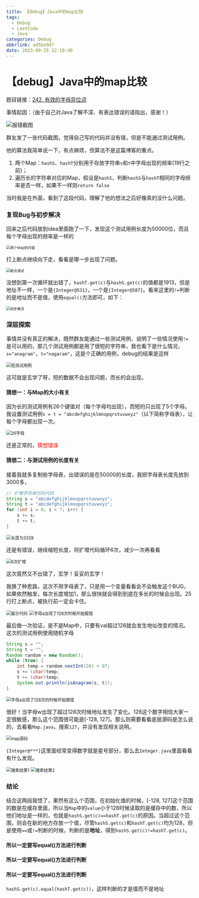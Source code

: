 ```yaml
---
title: 【debug】Java中的map比较
tags:
  - Debug
  - LeetCode
  - Java
categories: Debug
abbrlink: ad5be9d7
date: 2023-09-25 22:10:40
---
```


# 【debug】Java中的map比较

题目链接：[242. 有效的字母异位词](https://leetcode.cn/problems/valid-anagram/)

事情起因：（由于自己对Java了解不深、有表达错误的请指出，感谢！）

<img src="../images/java_map_debug.jpg" alt="报错截图" style="zoom:100%;" />



群友发了一张代码截图，觉得自己写的代码并没有错，但是不能通过测试用例。

他的算法我简单说一下，有点麻烦，但算法不是这篇博客的重点。

1.   两个Map：`hashS`、`hashT`分别用于存放字符串`s`和`t`中字母出现的频率(19行之前)；
2.   遍历长的字符串对应的Map，假设是`hashS`，判断`hashS`与`hashT`相同的字母频率是否一样，如果不一样则`return false`

当时我是在外面，看到了这段代码，理解了他的想法之后好像真的没什么问题。



### 复现Bug与初步解决

回来之后代码放到idea里面跑了一下，发现这个测试用例长度为50000位，而且每个字母出现的频率是一样的

<img src="../images/hashST.png" alt="两个Map的内容" style="zoom:67%;" />



打上断点继续向下走，看看是哪一步出现了问题。

<img src="../images/断点调试.png" alt="断点调试" style="zoom:67%;" />



没想到第一次循环就出错了，`hashT.get(c)`与`hashS.get(c)`的值都是1913，但是地址不一样，一个是`{Integer@531}`，一个是`{Integer@587}`。看来这里的`!=`判断的是地址而不是值，使用`equal()`方法即可，如下：

<img src="../images/初步解决.png" alt="初步解决" style="zoom:67%;" />



### 深层探索

事情并没有真正的解决，既然群友能通过一些测试用例，说明了一些情况使用`!=`是可以用的，那几个测试用例都是用了很短的字符串，我也看下是什么情况，`s="anagram"`，`t="nagaram"`，这是个正确的用例，debug的结果是这样

<img src="../images/短测试用例.png" alt="短测试用例" style="zoom:80%;" />



这可就是玄学了呀，短的数据不会出现问题，而长的会出现。

#### 猜想一：与Map的大小有关

因为长的测试用例有26个键值对（每个字母均出现），而短的只出现了5个字母。我设置测试用例`s = t = "abcdefghijklmnopqrstuvwxyz"`（以下简称字母表），让每个字母都出现一次。

<img src="../images/26字母.png" alt="26字母" style="zoom:80%;" />



还是正常的，<font color="#ff0000">猜想错误</font>

#### 猜想二：与测试用例的长度有关

接着我就多复制些字母表，出错误的是在50000的长度，我把字母表长度先放到3000多，

``` java
// 扩增字符串代码代码
String s = "abcdefghijklmnopqrstuvwxyz";
String t = "abcdefghijklmnopqrstuvwxyz";
for (int i = 0; i < 7; i++) {
    s += s;
    t += t;
}
```



<img src="../images/3000多长度.png" alt="长度为3328" style="zoom:80%;" />



还是有错误，继续缩短长度，将扩增代码循环6次，减少一次再看看

<img src="../images/6次扩增.png" alt="6次扩增" style="zoom:80%;" />



这次竟然又不出错了，玄学！妥妥的玄学！

我换了种思路，这次不用字母表了，只是用一个变量看看会不会触发这个BUG，如果依然触发，每次长度增加1，那么很快就会得到到底在多长的时候会出现。25行打上断点，被执行前一定会卡住。

<img src="../images/展示代码.png" alt="展示代码" style="zoom:80%;" />



<img src="../images/128卡住.png" alt="字母a出现了128次时候开始报错" style="zoom:80%;" />



最后做一次验证，是不是Map中，只要有val超过128就会发生地址改变的情况。这次的测试用例使用随机字母

``` java
String s = "";
String t = "";
Random random = new Random();
while (true) {
    int temp = random.nextInt(26) + 97;
    s += (char)temp;
    t += (char)temp;
    System.out.println(isAnagram(s, t));
}
```

<img src="../images/26随机字母报错.png" alt="字母a出现了128次的时候开始报错" style="zoom:80%"/>




很好！当字母w出现了超过128次时候地址发生了变化。128这个数字相信大家一定很敏感，那么这个范围很可能是[-128, 127]。那么则需要看看底层源码是怎么说的，去看看`Map.java`，搜索`127`，并没有发现相关说明。

<img src="../images/map源码.png" alt="map源码" style="zoom:80%;" />



`{Integer@***}`这里面经常变得数字就是星号部分，那么去`Ieteger.java`里面看看有什么发现。

<img src="../images/第一个127.png" alt="搜索结果1" style="zoom:80%;" />



<img src="../images/最后一个127.png" alt="搜索结果2" style="zoom:80%;" />



### 结论

结合这两段我悟了，果然有这么个范围，在初始化值的时候，[-128, 127]这个范围的数是在缓存里面，所以当`Map`中的`value`小于128时候读取的是缓存中的数，所以他们地址是一样的，也就是`hashS.get(c)==hashT.get(c)`的原因。当超过这个范围，则会在新的地方存放一个值，尽管`hashS.get(c)`和`hashT.get(c)`均为128，但是使用`==`或`!=`判断的时候，判断的是**地址**，得到`hashS.get(c)!=hashT.get(c)`。

#### 所以一定要写equal()方法进行判断

#### 所以一定要写equal()方法进行判断

#### 所以一定要写equal()方法进行判断

`hashS.get(c).equal(hashT.get(c))`，这样判断的才是值而不是地址



